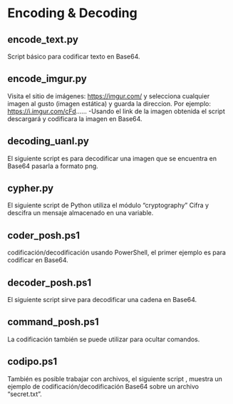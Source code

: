# Encoding & Decoding


## encode_text.py<br>
Script básico para codificar texto en Base64.

## encode_imgur.py<br>
Visita el sitio de imágenes: https://imgur.com/ y selecciona cualquier imagen al gusto
(imagen estática) y guarda la direccion. 
Por ejemplo: https://i.imgur.com/cFd......
-Usando el link de la imagen obtenida el script descargará y codificara la imagen en Base64.

## decoding_uanl.py<br>
El siguiente script es para decodificar una imagen que se encuentra en
Base64 pasarla a formato png.

## cypher.py <br>
El siguiente script de Python utiliza el módulo “cryptography” 
Cifra y descifra un mensaje almacenado en una variable. 

## coder_posh.ps1<br>
codificación/decodificación usando PowerShell, el primer
ejemplo es para codificar en Base64.

## decoder_posh.ps1<br>
El siguiente script sirve para decodificar una cadena en Base64.

## command_posh.ps1<br>
La codificación también se puede utilizar para ocultar comandos.

##  codipo.ps1<br>
También es posible trabajar con archivos, el siguiente script , muestra un ejemplo
de codificación/decodificación Base64 sobre un archivo “secret.txt”.

